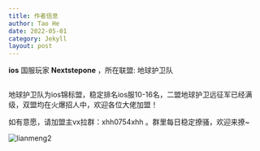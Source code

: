 ```yaml
---
title: 作者信息
author: Tao He
date: 2022-05-01
category: Jekyll
layout: post
---
```




**ios** 国服玩家 **Nextstepone** ，所在联盟: 地球护卫队

<img src="https://www.nextstepone.ltd/mff/images/lianmeng.png" alt="" referrerpolicy="no-referrer">



地球护卫队为ios锦标盟，稳定排名ios服10-16名，二盟地球护卫远征军已经满级，双盟均在火爆招人中，欢迎各位大佬加盟！

如有意愿，请加盟主vx拉群：xhh0754xhh   。群里每日稳定撩骚，欢迎来撩~

![lianmeng2](../images/lianmeng2.png)
